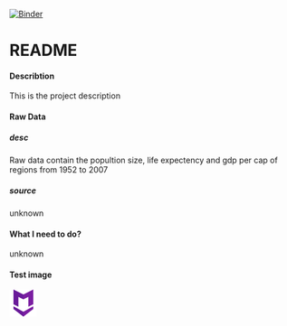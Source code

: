 
[![Binder](https://mybinder.org/badge.svg)](https://mybinder.org/v2/gh/niccw/jupyter/master)
# README

#### Describtion
This is the project description

#### Raw Data
##### desc
Raw data contain the popultion size, life expectency and gdp per cap of regions from 1952 to 2007
##### source
unknown

#### What I need to do?
unknown

#### Test image
![img](https://github.com/adam-p/markdown-here/raw/master/src/common/images/icon48.png)
